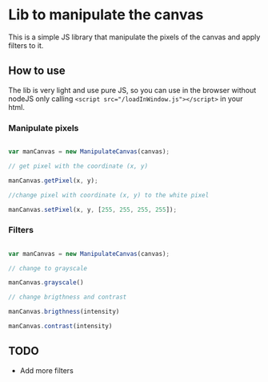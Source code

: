 # Lib to manipulate the canvas

This is a simple JS library that manipulate the pixels of the canvas and apply filters to it. 

## How to use

The lib is very light and use pure JS, so you can use in the browser without nodeJS only calling `<script src="/loadInWindow.js"></script>` in your html.

### Manipulate pixels

```javascript

var manCanvas = new ManipulateCanvas(canvas);

// get pixel with the coordinate (x, y)

manCanvas.getPixel(x, y);

//change pixel with coordinate (x, y) to the white pixel

manCanvas.setPixel(x, y, [255, 255, 255, 255]);

```

### Filters


```javascript

var manCanvas = new ManipulateCanvas(canvas);

// change to grayscale

manCanvas.grayscale()

// change brigthness and contrast

manCanvas.brigthness(intensity)

manCanvas.contrast(intensity)

```


## TODO

- Add more filters
